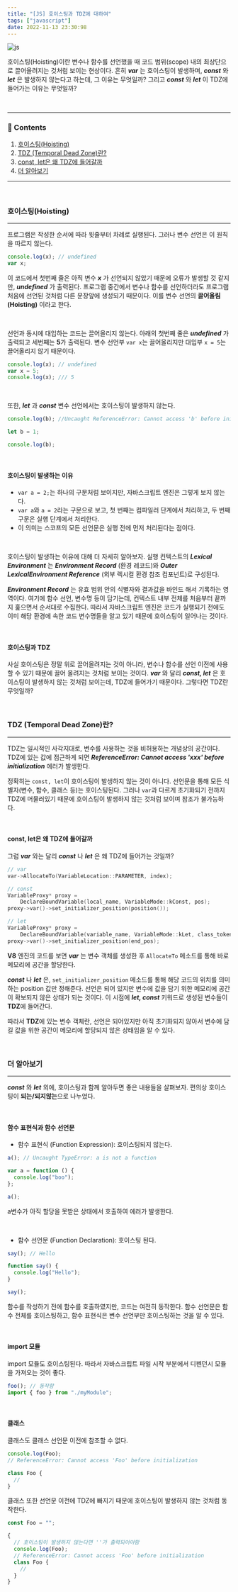 ```yaml
---
title: "[JS] 호이스팅과 TDZ에 대하여"
tags: ["javascript"]
date: 2022-11-13 23:30:98 
---
```


![js](../@images/js.png)



호이스팅(Hoisting)이란 변수나 함수를 선언했을 때 코드 범위(scope) 내의 최상단으로 끌어올려지는 것처럼 보이는 현상이다. 흔히 **_var_** 는 호이스팅이 발생하며, **_const_** 와 **_let_** 은 발생하지 않는다고 하는데, 그 이유는 무엇일까? 그리고 **_const_** 와 **_let_** 이 TDZ에 들어가는 이유는 무엇일까? 

<br>

---

### 📌 Contents

1. [호이스팅(Hoisting)](#about-hoisting)
2. [TDZ (Temporal Dead Zone)란?](#about-tdz)
3. [const, let은 왜 TDZ에 들어갈까](#const-let-tdz)
4. [더 알아보기](#more) 
 
---


<br>

### <a name="about-hoisting"></a>호이스팅(Hoisting)


<hr>



프로그램은 작성한 순서에 따라 윗줄부터 차례로 실행된다. 그러나 변수 선언은 이 원칙을 따르지 않는다.

```js
console.log(x); // undefined
var x;
```

이 코드에서 첫번째 줄은 아직 변수 **_x_** 가 선언되지 않았기 때문에 오류가 발생할 것 같지만, **_undefined_** 가 출력된다. 프로그램 중간에서 변수나 함수를 선언하더라도 프로그램 처음에 선언된 것처럼 다른 문장앞에 생성되기 때문이다. 이를 변수 선언의 **끌어올림(Hoisting)** 이라고 한다.

<br>

선언과 동시에 대입하는 코드는 끌어올리지 않는다. 아래의 첫번째 줄은 **_undefined_** 가 출력되고 세번째는 **5**가 출력된다. 변수 선언부 `var x`는 끌어올리지만 대입부 `x = 5`는 끌어올리지 않기 때문이다.

```js
console.log(x); // undefined
var x = 5;
console.log(x); /// 5
```

<br>

또한, **_let_** 과 **_const_** 변수 선언에서는 호이스팅이 발생하지 않는다.

```js
console.log(b); //Uncaught ReferenceError: Cannot access 'b' before initialization

let b = 1;

console.log(b);
```

<br>

#### 호이스팅이 발생하는 이유

- `var a = 2;`는 하나의 구문처럼 보이지만, 자바스크립트 엔진은 그렇게 보지 않는다.
- `var a`와 `a = 2`라는 구문으로 보고, 첫 번째는 컴파일러 단계에서 처리하고, 두 번째 구문은 실행 단계에서 처리한다.
- 이 의미는 스코프의 모든 선언문은 실행 전에 먼저 처리된다는 점이다.

<br>


호이스팅이 발생하는 이유에 대해 더 자세히 알아보자. 실행 컨텍스트의 **_Lexical Environment_** 는 **_Environment Record_** (환경 레코드)와 **_Outer LexicalEnvironment Reference_** (외부 렉시컬 환경 참조 컴포넌트)로 구성된다.

**_Environment Record_** 는 유효 범위 안의 식별자와 결과값을 바인드 해서 기록하는 영역이다. 여기에 함수 선언, 변수명 등이 담기는데, 컨텍스트 내부 전체를 처음부터 끝까지 훑으면서 순서대로 수집한다. 따라서 자바스크립트 엔진은 코드가 실행되기 전에도 이미 해당 환경에 속한 코드 변수명들을 알고 있기 때문에 호이스팅이 일어나는 것이다.

<!-- 그러므로 만약 해당 값을 참조하는 경우가 발생한다면, 가장먼저 Lexical Environment를 찾게 된다.  

이런 코드가 있다고 가정하자.

```js
console.log(x); // undefined

var x = 1;
```

Environment Record는 현재 실행될 컨텍스트의 대상 코드 내에 어떤 식별자들이 있는지에만 관심이 있고, 식별자에 어떤 값이 할당될 것인지에는 관심이 없다. 따라서 위 코드는 변수 생성 단계에서 아래와 같이 Lexical Environment가 구성될 것이다. Lexical Environment에서는 변수 x의 값이 undefined로 초기화되어 있다.

```
EnvironmentRecord: {
  x: undefined,
}
``` -->

<br>

#### 호이스팅과 TDZ

사실 호이스팅은 정말 위로 끌어올려지는 것이 아니라, 변수나 함수를 선언 이전에 사용할 수 있기 때문에 끌어 올려지는 것처럼 보이는 것이다. **_var_** 와 달리 **_const, let_** 은 호이스팅이 발생하지 않는 것처럼 보이는데, TDZ에 들어가기 때문이다. 그렇다면 TDZ란 무엇일까?

<br>

### <a name="about-tdz"></a>TDZ (Temporal Dead Zone)란?

<hr>

TDZ는 일시적인 사각지대로, 변수를 사용하는 것을 비허용하는 개념상의 공간이다. TDZ에 있는 값에 접근하게 되면 **_ReferenceError: Cannot access 'xxx' before initialization_** 에러가 발생한다.

정확히는 `const, let`이 호이스팅이 발생하지 않는 것이 아니다. 선언문을 통해 모든 식별자(변수, 함수, 클래스 등)는 호이스팅된다. 그러나 `var`과 다르게 초기화되기 전까지 TDZ에 머물러있기 때문에 호이스팅이 발생하지 않는 것처럼 보이며 참조가 불가능하다.

<br>

#### <a name="const-let-tdz"></a>const, let은 왜 TDZ에 들어갈까

<!-- <hr> -->

그럼 **_var_** 와는 달리 **_const_** 나 **_let_** 은 왜 TDZ에 들어가는 것일까?

```c
// var
var->AllocateTo(VariableLocation::PARAMETER, index);

// const
VariableProxy* proxy =
    DeclareBoundVariable(local_name, VariableMode::kConst, pos);
proxy->var()->set_initializer_position(position());

// let
VariableProxy* proxy =
    DeclareBoundVariable(variable_name, VariableMode::kLet, class_token_pos);
proxy->var()->set_initializer_position(end_pos);
```

**V8** 엔진의 코드를 보면 **_var_** 는 변수 객체를 생성한 후 `AllocateTo` 메소드를 통해 바로 메모리에 공간을 할당한다.

**_const_** 나 **_let_** 은, `set_initializer_position` 메소드를 통해 해당 코드의 위치를 의미하는 position 값만 정해준다. 선언은 되어 있지만 변수에 값을 담기 위한 메모리에 공간이 확보되지 않은 상태가 되는 것이다. 이 시점에 **_let, const_** 키워드로 생성된 변수들이 **TDZ**에 들어간다.

따라서 **TDZ**에 있는 변수 객체란, 선언은 되어있지만 아직 초기화되지 않아서 변수에 담길 값을 위한 공간이 메모리에 할당되지 않은 상태임을 알 수 있다.

<br>

### <a name="more"></a>더 알아보기

<hr>

**_const_** 와 **_let_** 외에, 호이스팅과 함께 알아두면 좋은 내용들을 살펴보자. 편의상 호이스팅이 **되는/되지않는**으로 나누었다.

<br>

#### 함수 표현식과 함수 선언문

- 함수 표현식 (Function Expression): 호이스팅되지 않는다.

```js
a(); // Uncaught TypeError: a is not a function

var a = function () {
  console.log("boo");
};

a();
```

a변수가 아직 할당을 못받은 상태에서 호출하여 에러가 발생한다.

<br>

- 함수 선언문 (Function Declaration): 호이스팅 된다.

```js
say(); // Hello

function say() {
  console.log("Hello");
}

say();
```

함수를 작성하기 전에 함수를 호출하였지만, 코드는 여전히 동작한다. 함수 선언문은 함수 전체를 호이스팅하고, 함수 표현식은 변수 선언부만 호이스팅하는 것을 알 수 있다.

<br>

#### import 모듈

import 모듈도 호이스팅된다. 따라서 자바스크립트 파일 시작 부분에서 디펜던시 모듈을 가져오는 것이 좋다.

```js
foo(); // 동작함
import { foo } from "./myModule";
```

<br>

#### 클래스

클래스도 클래스 선언문 이전에 참조할 수 없다.

```js
console.log(Foo);
// ReferenceError: Cannot access 'Foo' before initialization

class Foo {
  //
}
```

클래스 또한 선언문 이전에 TDZ에 빠지기 때문에 호이스팅이 발생하지 않는 것처럼 동작한다.

```js
const Foo = "";

{
  // 호이스팅이 발생하지 않는다면 ''가 출력되어야함
  console.log(Foo);
  // ReferenceError: Cannot access 'Foo' before initialization
  class Foo {
    //
  }
}
```
